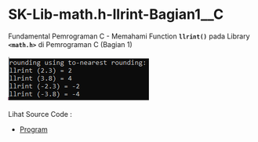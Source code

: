 # SK-Lib-math.h-llrint-Bagian1__C
Fundamental Pemrograman C - Memahami Function <code><b>llrint()</b></code> pada Library <code><b>&lt;math.h></b></code> di Pemrograman C (Bagian 1)<br><br>
<img src="https://github.com/RizkyKhapidsyah/SK-Lib-math.h-llrint-Bagian1__C/blob/master/SK-Lib-math.h-llrint-Bagian1__C/result/001.PNG"><br><br>
Lihat Source Code : <br>
- <a href="https://github.com/RizkyKhapidsyah/SK-Lib-math.h-llrint-Bagian1__C/blob/master/SK-Lib-math.h-llrint-Bagian1__C/Source.c">Program</a>
